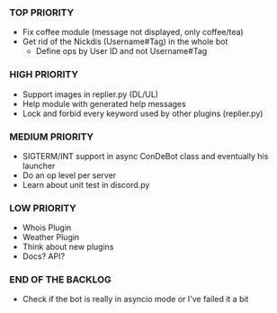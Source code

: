 ### TOP PRIORITY
* Fix coffee module (message not displayed, only coffee/tea)
* Get rid of the Nickdis (Username#Tag) in the whole bot
  * Define ops by User ID and not Username#Tag

### HIGH PRIORITY
* Support images in replier.py (DL/UL)
* Help module with generated help messages
* Lock and forbid every keyword used by other plugins (replier.py)

### MEDIUM PRIORITY
* SIGTERM/INT support in async ConDeBot class and eventually his launcher
* Do an op level per server
* Learn about unit test in discord.py

### LOW PRIORITY
* Whois Plugin
* Weather Plugin
* Think about new plugins
* Docs? API? 

### END OF THE BACKLOG
* Check if the bot is really in asyncio mode or I've failed it a bit

